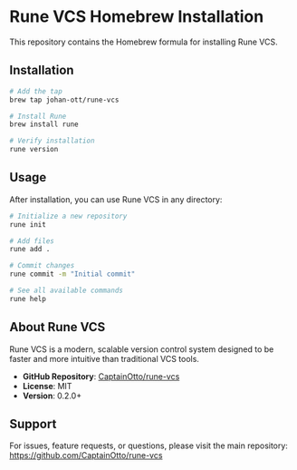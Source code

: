 # Rune VCS Homebrew Installation

This repository contains the Homebrew formula for installing Rune VCS.

## Installation

```bash
# Add the tap
brew tap johan-ott/rune-vcs

# Install Rune
brew install rune

# Verify installation
rune version
```

## Usage

After installation, you can use Rune VCS in any directory:

```bash
# Initialize a new repository
rune init

# Add files
rune add .

# Commit changes
rune commit -m "Initial commit"

# See all available commands
rune help
```

## About Rune VCS

Rune VCS is a modern, scalable version control system designed to be faster and more intuitive than traditional VCS tools.

- **GitHub Repository**: [CaptainOtto/rune-vcs](https://github.com/CaptainOtto/rune-vcs)
- **License**: MIT
- **Version**: 0.2.0+

## Support

For issues, feature requests, or questions, please visit the main repository: https://github.com/CaptainOtto/rune-vcs
